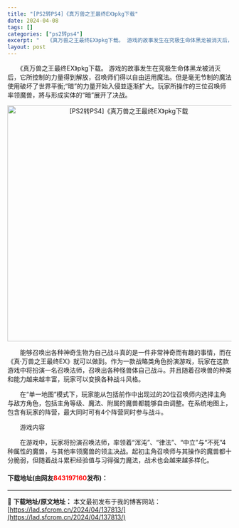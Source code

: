 ```yaml
---
title: "[PS2转PS4]《真万兽之王最终EX》pkg下载"
date: 2024-04-08
tags: []
categories: ["ps2转ps4"]
excerpt: "　　《真万兽之王最终EX》pkg下载。 游戏的故事发生在究极生命体黑龙被消灭后，它所控制的力量得到解放，召唤师们得以自由运用魔法。但是毫无节制的魔法使用破坏了世界平衡;&ldquo;暗&rdquo;的力量开始入侵並逐渐扩大。玩家所操作的三位召唤师率领魔兽，將与形成实体的&ldquo;暗&rdquo;&hellip;"
layout: post
---
```


 <p>　　《真万兽之王最终EX》pkg下载。 游戏的故事发生在究极生命体黑龙被消灭后，它所控制的力量得到解放，召唤师们得以自由运用魔法。但是毫无节制的魔法使用破坏了世界平衡;&ldquo;暗&rdquo;的力量开始入侵並逐渐扩大。玩家所操作的三位召唤师率领魔兽，將与形成实体的&ldquo;暗&rdquo;展开了决战。</p> <p align="center"><img align="" border="0" src="https://lad.sfcrom.cn/wp-content/uploads/2024/04/20240408_6613f7d1dbfef.webp" width="530" alt="[PS2转PS4]《真万兽之王最终EX》pkg下载" /></p> <p>　　能够召唤出各种神奇生物为自己战斗真的是一件非常神奇而有趣的事情，而在《真&middot;万兽之王最终EX》就可以做到。作为一款战略类角色扮演游戏，玩家在这款游戏中将扮演一名召唤法师，召唤出各种怪兽体自己战斗。并且随着召唤兽的种类和能力越来越丰富，玩家可以变换各种战斗风格。</p> <p>　　在&ldquo;单一地图&rdquo;模式下，玩家能从包括前作中出现过的20位召唤师内选择主角与敌方角色，包括主角等级、魔法、附属的魔兽都能够自由调整。在系统地图上，包含有玩家的阵营，最大同时可有4个阵营同时参与战斗。</p> <p>　　游戏内容</p> <p>　　在游戏中，玩家将扮演召唤法师，率领着&ldquo;浑沌&rdquo;、&ldquo;律法&rdquo;、&ldquo;中立&rdquo;与&ldquo;不死&rdquo;4种属性的魔兽，与其他率领魔兽的领主决战。起初主角召唤师与其操作的魔兽都十分脆弱，但随着战斗累积经验值与习得强力魔法，战术也会越来越多样化。</p> <p><h4>下载地址(由网友<font color="red">843197160</font>发布)：</h4></p> 

---
📖 **下载地址/原文地址：** 本文最初发布于我的博客网站：[https://lad.sfcrom.cn/2024/04/137813/](https://lad.sfcrom.cn/2024/04/137813/)
